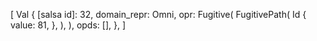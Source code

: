 [
    Val {
        [salsa id]: 32,
        domain_repr: Omni,
        opr: Fugitive(
            FugitivePath(
                Id {
                    value: 81,
                },
            ),
        ),
        opds: [],
    },
]